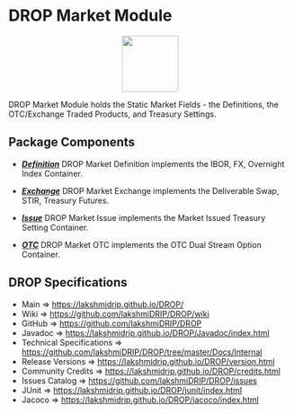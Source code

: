 # DROP Market Module

<p align="center"><img src="https://github.com/lakshmiDRIP/DROP/blob/master/DRIP_Logo.gif?raw=true" width="100"></p>

DROP Market Module holds the Static Market Fields - the Definitions, the OTC/Exchange Traded Products, and
	Treasury Settings.


## Package Components

 * [***Definition***](https://github.com/lakshmiDRIP/DROP/tree/master/src/main/java/org/drip/market/definition)
 DROP Market Definition implements the IBOR, FX, Overnight Index Container.

 * [***Exchange***](https://github.com/lakshmiDRIP/DROP/tree/master/src/main/java/org/drip/market/exchange)
 DROP Market Exchange implements the Deliverable Swap, STIR, Treasury Futures.

 * [***Issue***](https://github.com/lakshmiDRIP/DROP/tree/master/src/main/java/org/drip/market/issue)
 DROP Market Issue implements the Market Issued Treasury Setting Container.

 * [***OTC***](https://github.com/lakshmiDRIP/DROP/tree/master/src/main/java/org/drip/market/otc)
 DROP Market OTC implements the OTC Dual Stream Option Container.


## DROP Specifications
 * Main                     => https://lakshmidrip.github.io/DROP/
 * Wiki                     => https://github.com/lakshmiDRIP/DROP/wiki
 * GitHub                   => https://github.com/lakshmiDRIP/DROP
 * Javadoc                  => https://lakshmidrip.github.io/DROP/Javadoc/index.html
 * Technical Specifications => https://github.com/lakshmiDRIP/DROP/tree/master/Docs/Internal
 * Release Versions         => https://lakshmidrip.github.io/DROP/version.html
 * Community Credits        => https://lakshmidrip.github.io/DROP/credits.html
 * Issues Catalog           => https://github.com/lakshmiDRIP/DROP/issues
 * JUnit                    => https://lakshmidrip.github.io/DROP/junit/index.html
 * Jacoco                   => https://lakshmidrip.github.io/DROP/jacoco/index.html
